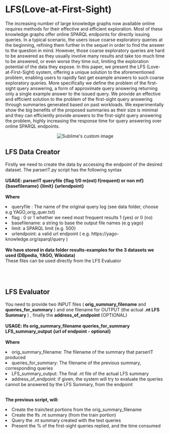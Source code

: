 # LFS(Love-at-First-Sight) 
 The increasing number of large knowledge graphs
 now available online requires methods for their effective and
 efficient exploration. Most of these knowledge graphs offer
 online SPARQL endpoints for directly issuing queries. In a
 typical scenario, the users issue coarse exploratory queries at
 the beginning, refining them further in the sequel in order to
 find the answer to the question in mind. However, those coarse
 exploratory queries are hard to be answered as they usually
 involve many results and take too much time to be answered, or
 even worse they time out, limiting the exploration potential of
 the data they expose.
 In this paper, we present the LFS (Love-at-First-Sight) system, offering a unique solution to the aforementioned problem,
 enabling users to rapidly fast get example answers to such coarse
 exploratory queries. More specifically we define the problem of
 the first-sight query answering, a form of approximate query
 answering returning only a single example answer to the issued
 query. We provide an effective and efficient solution to the
 problem of the first-sight query answering through summaries
 generated based on past workloads. We experimentally show the
 big benefits of the proposed summaries as their size is minimal
 and they can efficiently provide answers to the first-sight query
 answering the problem, highly increasing the response time for
 query answering over online SPARQL endpoints.
 <p align="center">

</p>
<p align="center">
  <img src="https://github.com/giannisvassiliou/LFS-ICDE-2024/blob/main/Architecture.JPG?raw=true" alt="Sublime's custom image"/>
</p>

## LFS Data Creator

Firstly we need to create the data by accessing the endpoint of the desired dataset. The parserIT.py script has the following syntax
<br>
<br><b> USAGE:  parserIT queryfile {flag 1/0 m(ost) f(requent) or non mf}  {basefilename} {limit} {urlendpoint} </b>
<br>
<br>
<b>
Where
</b>
<li>
queryfile : The name of the original query log (see data folder, choose e.g YAGO_orig_quer.txt) 
</li>
<li>
flag : 0 or 1  whether we need most frequent results 1 (yes) or  0 (no)
</li>
<li>
basefilename: a string to base the output file names {e.g yago}
</li>



<li>
limit: a SPARQL limit {e.g. 500}
</li>
<li>
urlendpoint: a valid url endpoint ( e.g.  https://yago-knowledge.org/sparql/query )
</li>
<br>
<b> We have stored in data folder results-examples for the 3 datasets we used (DBpedia, YAGO, Wikidata) </b>
<br> These files can be used directly from the LFS Evaluator

<br> <br>
## LFS Evaluator

You need to provide two INPUT files (<b> orig_summary_filename</b> and <b> queries_for_summary</b> ) and one filename for OUTPUT (the actual <b> .nt LFS Summary </b>) ,  finally  the <b> address_of_endpoint </b>{OPTIONAL}
<br><b> <br>
USAGE:  lfs orig_summary_filename queries_for_summary LFS_summary_output {url of endpoint - optional} </b>
<br>
<br>
<b>
Where
</b>
<li>
 orig_summary_filename: The filename of the summary that parserIT produced
 </li>
 <li>
 queries_for_summary: The filename of the previous summary, corresponding queries
 
</li>
<li>
 LFS_summary_output: The final .nt file of the actual LFS summary
</li>

<li> address_of_endpoint: if given, the system will try to evaluate the queries cannot be answered by the LFS Summary, from the endpoint
</li>

<br>

<b>The previous script, will:</b>
<br>
<li> Create the train/test portions from the orig_summary_filename </li>
<li> Create the lfs .nt summary (from the train portion)</li>
<li> Query the .nt summary created with the test queries</li>
<li> Present the % of the first-sight queries replied, and the time consumed</li>

  
